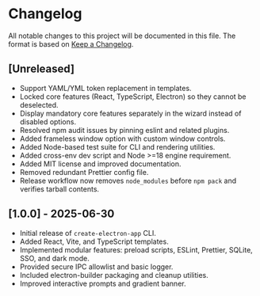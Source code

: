 # Changelog

All notable changes to this project will be documented in this file. The format is based on [Keep a Changelog](https://keepachangelog.com/en/1.0.0/).

## [Unreleased]
- Support YAML/YML token replacement in templates.
- Locked core features (React, TypeScript, Electron) so they cannot be deselected.
- Display mandatory core features separately in the wizard instead of disabled options.
- Resolved npm audit issues by pinning eslint and related plugins.
- Added frameless window option with custom window controls.
- Added Node-based test suite for CLI and rendering utilities.
- Added cross-env dev script and Node >=18 engine requirement.
- Added MIT license and improved documentation.
- Removed redundant Prettier config file.
- Release workflow now removes `node_modules` before `npm pack` and verifies tarball contents.

## [1.0.0] - 2025-06-30
- Initial release of `create-electron-app` CLI.
- Added React, Vite, and TypeScript templates.
- Implemented modular features: preload scripts, ESLint, Prettier, SQLite, SSO, and dark mode.
- Provided secure IPC allowlist and basic logger.
- Included electron-builder packaging and cleanup utilities.
- Improved interactive prompts and gradient banner.
